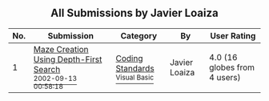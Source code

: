﻿<div align="center">

## All Submissions by Javier Loaiza 

</div>

No.  | Submission | Category | By   | User Rating
---- | ---------- | -------- | ---- | -----------
1 | [Maze Creation Using Depth\-First Search<br /><sup>2002-09-13 00:58:18</sup>](https://github.com/Planet-Source-Code/javier-loaiza-maze-creation-using-depth-first-search__1-38948) | [Coding Standards<br /><sup>Visual Basic</sup>](../ByCategory/coding-standards__1-43.md) | Javier Loaiza  | 4.0 (16 globes from 4 users)
